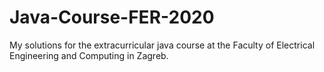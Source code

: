 # Java-Course-FER-2020
My solutions for the extracurricular java course at the Faculty of Electrical Engineering and Computing in Zagreb.
